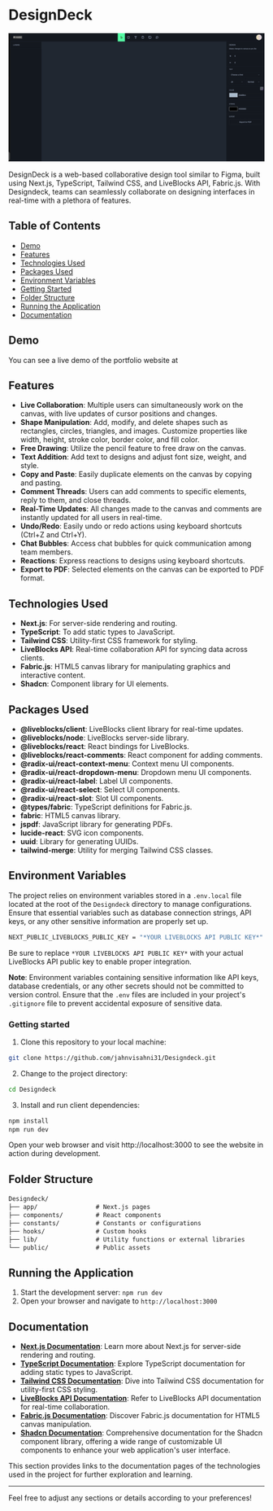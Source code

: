 # DesignDeck

![DesignDeck Screenshot](designdeckui.png)

DesignDeck is a web-based collaborative design tool similar to Figma, built using Next.js, TypeScript, Tailwind CSS, and LiveBlocks API, Fabric.js. With Designdeck, teams can seamlessly collaborate on designing interfaces in real-time with a plethora of features.

## Table of Contents

- [Demo](#demo)
- [Features](#features)
- [Technologies Used](#technologies-used)
- [Packages Used](#packages-used)
- [Environment Variables](#environment-variables)
- [Getting Started](#getting-started)
- [Folder Structure](#folder-structure)
- [Running the Application](#running-the-application)
- [Documentation](#documentation)

## Demo

You can see a live demo of the portfolio website at 

## Features

- **Live Collaboration**: Multiple users can simultaneously work on the canvas, with live updates of cursor positions and changes.
- **Shape Manipulation**: Add, modify, and delete shapes such as rectangles, circles, triangles, and images. Customize properties like width, height, stroke color, border color, and fill color.
- **Free Drawing**: Utilize the pencil feature to free draw on the canvas.
- **Text Addition**: Add text to designs and adjust font size, weight, and style.
- **Copy and Paste**: Easily duplicate elements on the canvas by copying and pasting.
- **Comment Threads**: Users can add comments to specific elements, reply to them, and close threads.
- **Real-Time Updates**: All changes made to the canvas and comments are instantly updated for all users in real-time.
- **Undo/Redo**: Easily undo or redo actions using keyboard shortcuts (Ctrl+Z and Ctrl+Y).
- **Chat Bubbles**: Access chat bubbles for quick communication among team members.
- **Reactions**: Express reactions to designs using keyboard shortcuts.
- **Export to PDF**: Selected elements on the canvas can be exported to PDF format.

## Technologies Used

- **Next.js**: For server-side rendering and routing.
- **TypeScript**: To add static types to JavaScript.
- **Tailwind CSS**: Utility-first CSS framework for styling.
- **LiveBlocks API**: Real-time collaboration API for syncing data across clients.
- **Fabric.js**: HTML5 canvas library for manipulating graphics and interactive content.
- **Shadcn**: Component library for UI elements.

## Packages Used

- **@liveblocks/client**: LiveBlocks client library for real-time updates.
- **@liveblocks/node**: LiveBlocks server-side library.
- **@liveblocks/react**: React bindings for LiveBlocks.
- **@liveblocks/react-comments**: React component for adding comments.
- **@radix-ui/react-context-menu**: Context menu UI components.
- **@radix-ui/react-dropdown-menu**: Dropdown menu UI components.
- **@radix-ui/react-label**: Label UI components.
- **@radix-ui/react-select**: Select UI components.
- **@radix-ui/react-slot**: Slot UI components.
- **@types/fabric**: TypeScript definitions for Fabric.js.
- **fabric**: HTML5 canvas library.
- **jspdf**: JavaScript library for generating PDFs.
- **lucide-react**: SVG icon components.
- **uuid**: Library for generating UUIDs.
- **tailwind-merge**: Utility for merging Tailwind CSS classes.

## Environment Variables

The project relies on environment variables stored in a `.env.local` file located at the root of the `Designdeck` directory to manage configurations. Ensure that essential variables such as database connection strings, API keys, or any other sensitive information are properly set up.

```bash
NEXT_PUBLIC_LIVEBLOCKS_PUBLIC_KEY = "*YOUR LIVEBLOCKS API PUBLIC KEY*"
```

Be sure to replace `*YOUR LIVEBLOCKS API PUBLIC KEY*` with your actual LiveBlocks API public key to enable proper integration.

**Note**: Environment variables containing sensitive information like API keys, database credentials, or any other secrets should not be committed to version control. Ensure that the `.env` files are included in your project's `.gitignore` file to prevent accidental exposure of sensitive data.

### Getting started

1. Clone this repository to your local machine:

```bash
git clone https://github.com/jahnvisahni31/Designdeck.git
```

2. Change to the project directory:

```bash
cd Designdeck
```

3. Install and run client dependencies:

```bash
npm install
npm run dev
```

Open your web browser and visit http://localhost:3000 to see the website in action during development.

## Folder Structure

```
Designdeck/
├── app/                # Next.js pages
├── components/         # React components
├── constants/          # Constants or configurations
├── hooks/              # Custom hooks
├── lib/                # Utility functions or external libraries
└── public/             # Public assets
```

## Running the Application

1. Start the development server: `npm run dev`
2. Open your browser and navigate to `http://localhost:3000`

## Documentation

- **[Next.js Documentation](https://nextjs.org/docs/getting-started)**: Learn more about Next.js for server-side rendering and routing.
- **[TypeScript Documentation](https://www.typescriptlang.org/docs/)**: Explore TypeScript documentation for adding static types to JavaScript.
- **[Tailwind CSS Documentation](https://tailwindcss.com/docs)**: Dive into Tailwind CSS documentation for utility-first CSS styling.
- **[LiveBlocks API Documentation](https://liveblocks.io/docs/)**: Refer to LiveBlocks API documentation for real-time collaboration.
- **[Fabric.js Documentation](http://fabricjs.com/docs/)**: Discover Fabric.js documentation for HTML5 canvas manipulation.
- **[Shadcn Documentation](https://ui.shadcn.com/docs)**: Comprehensive documentation for the Shadcn component library, offering a wide range of customizable UI components to enhance your web application's user interface.

This section provides links to the documentation pages of the technologies used in the project for further exploration and learning.

---

Feel free to adjust any sections or details according to your preferences!
